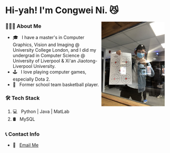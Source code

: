 # Hi-yah! I'm Congwei Ni. 😼


<img align="right" alt="jpeg" src="IMG_9424.jpeg" width="200"/>

### 🧑🏻‍💻 About Me

* 🎓 &nbsp; I have a master's in Computer Graphics, Vision and Imaging @ University College London, and I did my undergrad in Computer Science @ University of Liverpool & Xi'an Jiaotong-Liverpool University.
* 🕹 &nbsp; I love playing computer games, especially Dota 2.
* 🏀 &nbsp; Former school team basketball player.

### 🛠 Tech Stack

1. 💻 &nbsp; Python | Java | MatLab
1. 🛢 &nbsp; MySQL

### 📞 Contact Info

* 📨 &nbsp; <a href="mailto:congwei.ni98@gmail.com">Email Me</a>

